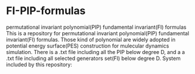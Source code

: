 # FI-PIP-formulas
permutational invariant polynomial(PIP) fundamental invariant(FI) formulas
This is a repository for permutational invariant polynomial(PIP) fundamental invariant(FI) formulas.
Those kind of polynomial are widely adopted in potential energy surface(PES) construction for mulecular dynamics simulation.
There is a .txt file including all the PIP below degree D, and a a .txt file including all selected generators set(FI) below degree D.
System included by this repository:
